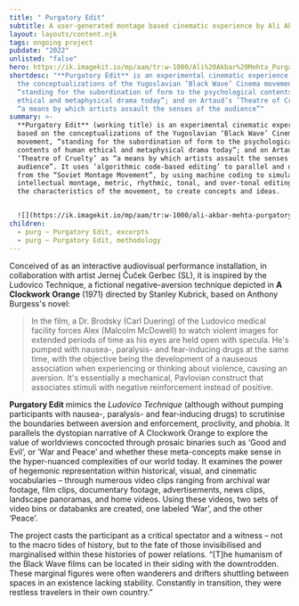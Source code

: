 ```yaml
---
title: " Purgatory Edit"
subtitle: A user-generated montage based cinematic experience by Ali Akbar Mehta
layout: layouts/content.njk
tags: ongoing project
pubdate: "2022"
unlisted: "false"
hero: https://ik.imagekit.io/mp/aam/tr:w-1000/Ali%20Akbar%20Mehta_Purgatory%20edit_12.jpg
shortdesc: "**Purgatory Edit** is an experimental cinematic experience based on
  the conceptualizations of the Yugoslavian ‘Black Wave’ Cinema movement,
  “standing for the subordination of form to the psychological contents of human
  ethical and metaphysical drama today”; and on Artaud’s ‘Theatre of Cruelty’ as
  “a means by which artists assault the senses of the audience”"
summary: >-
  **Purgatory Edit** (working title) is an experimental cinematic experience
  based on the conceptualizations of the Yugoslavian ‘Black Wave’ Cinema
  movement, “standing for the subordination of form to the psychological
  contents of human ethical and metaphysical drama today”; and on Artaud’s
  ‘Theatre of Cruelty’ as “a means by which artists assault the senses of the
  audience”. It uses ‘algorithmic code-based editing’ to parallel and depart
  from the “Soviet Montage Movement”, by using machine coding to simulate the
  intellectual montage, metric, rhythmic, tonal, and over-tonal editing that are
  the characteristics of the movement, to create concepts and ideas.


  ![](https://ik.imagekit.io/mp/aam/tr:w-1000/ali-akbar-mehta-purgatory-edit-12.jpg)
children:
  - purg ~ Purgatory Edit, excerpts
  - purg ~ Purgatory Edit, methodology
---
```

Conceived of as an interactive audiovisual performance installation, in collaboration with artist Jernej Čuček Gerbec (SL), it is inspired by the Ludovico Technique, a fictional negative-aversion technique depicted in **A Clockwork Orange** (1971) directed by Stanley Kubrick, based on Anthony Burgess's novel: 

> In the film, a Dr. Brodsky (Carl Duering) of the Ludovico medical facility forces Alex (Malcolm McDowell) to watch violent images for extended periods of time as his eyes are held open with specula. He's pumped with nausea-, paralysis- and fear-inducing drugs at the same time, with the objective being the development of a nauseous association when experiencing or thinking about violence, causing an aversion. It's essentially a mechanical, Pavlovian construct that associates stimuli with negative reinforcement instead of positive.

**Purgatory Edit** mimics the *Ludovico Technique* (although without pumping participants with nausea-, paralysis- and fear-inducing drugs) to scrutinise the boundaries between aversion and enforcement, proclivity, and phobia. It parallels the dystopian narrative of A Clockwork Orange to explore the value of worldviews concocted through prosaic binaries such as ‘Good and Evil’, or ‘War and Peace’ and whether these meta-concepts make sense in the hyper-nuanced complexities of our world today. It examines the power of hegemonic representation within historical, visual, and cinematic vocabularies – through numerous video clips ranging from archival war footage, film clips, documentary footage, advertisements, news clips, landscape panoramas, and home videos. Using these videos, two sets of video bins or databanks are created, one labeled ‘War’, and the other ‘Peace’. 

The project casts the participant as a critical spectator and a witness – not to the macro tides of history, but to the fate of those invisibilised and marginalised within these histories of power relations. “\[T]he humanism of the Black Wave films can be located in their siding with the downtrodden. These marginal figures were often wanderers and drifters shuttling between spaces in an existence lacking stability. Constantly in transition, they were restless travelers in their own country.”
